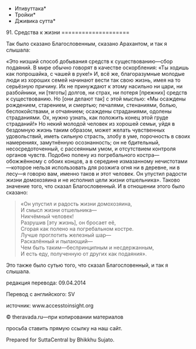 * Итивуттака*
* Тройки*
* Дживика сутта*

91\. Средства к жизни
\=\=\=\=\=\=\=\=\=\=\=\=\=\=\=\=\=\=\=\=

Так было сказано Благословенным, сказано Арахантом, и так я слышала:

«Это низший способ добывания средств к существованию—сбор подаяний\. В мире обычно говорят в качестве оскорбления: «Ты ходишь как попрошайка, с чашей в руке\!» И, всё же, благоразумные молодые люди из хороших семей начинают вести так свою жизнь, имея на то серьёзную причину\. Их не принуждают к этому насильно ни цари, ни разбойники, ни \[тяготы\] долгов, ни страх, ни потеря \[прежних\] средств к существованию\. Но \[они делают так\] с этой мыслью: «Мы осаждены рождением, старением, и смертью; печалями, стенаниями, болью, беспокойствами, и отчаянием; осаждены страданиями, одолены страданиями\. Ох, нужно узнать, как положить конец этой груде страданий\!» Но некий молодой человек из хорошей семьи, уйдя в бездомную жизнь таким образом, может желать чувственных удовольствий, иметь сильную страсть, злобу в уме, порочность в своих намерениях, замутнённую осознанность; он не бдительный, несосредоточенный, с рассеянным умом, и отсутствием контроля органов чувств\. Подобно полену из погребального костра—обожжённому с обоих концов, а в середине измазанному нечистотами—которое нельзя использовать для розжига огня ни в деревне, ни в лесу—я говорю вам, именно таков и этот человек\. Он упустил радости жизни домохозяина и не исполнил цели жизни отшельника»\. Таково значение того, что сказал Благословенный\. И в отношении этого было сказано:

> «Он упустил и радость жизни домохозяина,  
> И смысл жизни отшельника—  
> Никчёмный человек\!  
> Разрушив \[эту жизнь\], он бросает её,  
> Сгорая как полено на погребальном костре\.  
> Лучше проглотить железный шар—  
> Раскалённый и пылающий—  
> Чем быть таким—беспринципным и несдержанным,  
> И есть еду, полученную от других как подаяния»\.

Это также было сутью того, что сказал Благословенный, и так я слышала\.

редакция перевода: 09\.04\.2014

Перевод с английского: SV

источник: www\.accesstoinsight\.org

© theravada\.ru—при копировании материалов

просьба ставить прямую ссылку на наш сайт\.

Prepared for SuttaCentral by Bhikkhu Sujato\.